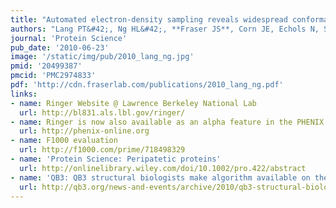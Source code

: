 ```yaml
---
title: "Automated electron-density sampling reveals widespread conformational polymorphism in proteins"
authors: "Lang PT&#42;, Ng HL&#42;, **Fraser JS**, Corn JE, Echols N, Sales M, Holton JM, Alber T"
journal: 'Protein Science'
pub_date: '2010-06-23'
image: '/static/img/pub/2010_lang_ng.jpg'
pmid: '20499387'
pmcid: 'PMC2974833'
pdf: 'http://cdn.fraserlab.com/publications/2010_lang_ng.pdf'
links:
- name: Ringer Website @ Lawrence Berkeley National Lab
  url: http://bl831.als.lbl.gov/ringer/
- name: Ringer is now also available as an alpha feature in the PHENIX GUI or on the command line as mmtbx.ringer
  url: http://phenix-online.org
- name: F1000 evaluation
  url: http://f1000.com/prime/718498329
- name: 'Protein Science: Peripatetic proteins'
  url: http://onlinelibrary.wiley.com/doi/10.1002/pro.422/abstract
- name: 'QB3: QB3 structural biologists make algorithm available on the web'
  url: http://qb3.org/news-and-events/archive/2010/qb3-structural-biologists-make-algorithm-available-on-the-web
---
```

